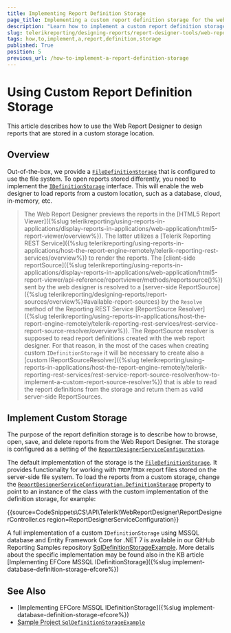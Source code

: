 ```yaml
---
title: Implementing Report Definition Storage
page_title: Implementing a custom report definition storage for the web report designer
description: "Learn how to implement a custom report definition storage for the Telerik Web Report Designer though the IDefinitionStorage interface."
slug: telerikreporting/designing-reports/report-designer-tools/web-report-designer/how-to-implement-a-report-definition-storage
tags: how,to,implement,a,report,definition,storage
published: True
position: 5
previous_url: /how-to-implement-a-report-definition-storage
---
```


# Using Custom Report Definition Storage

This article describes how to use the Web Report Designer to design reports that are stored in a custom storage location.

## Overview

Out-of-the-box, we provide a [`FileDefinitionStorage`](/api/telerik.webreportdesigner.services.filedefinitionstorage) that is configured to use the file system. To open reports stored differently, you need to implement the [`IDefinitionStorage`](/api/Telerik.WebReportDesigner.Services.IDefinitionStorage) interface. This will enable the web designer to load reports from a custom location, such as a database, cloud, in-memory, etc.

> The Web Report Designer previews the reports in the [HTML5 Report Viewer]({%slug telerikreporting/using-reports-in-applications/display-reports-in-applications/web-application/html5-report-viewer/overview%}). The latter utilizes a [Telerik Reporting REST Service]({%slug telerikreporting/using-reports-in-applications/host-the-report-engine-remotely/telerik-reporting-rest-services/overview%}) to render the reports. The [client-side reportSource]({%slug telerikreporting/using-reports-in-applications/display-reports-in-applications/web-application/html5-report-viewer/api-reference/reportviewer/methods/reportsource()%}) sent by the web designer is resolved to a [server-side ReportSource]({%slug telerikreporting/designing-reports/report-sources/overview%}#available-report-sources) by the `Resolve` method of the Reporting REST Service [ReportSource Resolver]({%slug telerikreporting/using-reports-in-applications/host-the-report-engine-remotely/telerik-reporting-rest-services/rest-service-report-source-resolver/overview%}). The ReportSource resolver is supposed to read report definitions created with the web report designer. For that reason, in the most of the cases when creating custom `IDefinitionStorage` it will be necessary to create also a [custom IReportSourceResolver]({%slug telerikreporting/using-reports-in-applications/host-the-report-engine-remotely/telerik-reporting-rest-services/rest-service-report-source-resolver/how-to-implement-a-custom-report-source-resolver%}) that is able to read the report definitions from the storage and return them as valid server-side ReportSources.

## Implement Custom Storage

The purpose of the report definition storage is to describe how to browse, open, save, and delete reports from the Web Report Designer. The storage is configured as a setting of the [`ReportDesignerServiceConfiguration`](/api/Telerik.WebReportDesigner.Services.ReportDesignerServiceConfiguration).

The default implementation of the storage is the [`FileDefinitionStorage`](/api/telerik.webreportdesigner.services.filedefinitionstorage). It provides functionality for working with `TRDP`/`TRDX` report files stored on the server-side file system. To load the reports from a custom storage, change the [`ReportDesignerServiceConfiguration.DefinitionStorage`](/api/Telerik.WebReportDesigner.Services.ReportDesignerServiceConfiguration#Telerik_WebReportDesigner_Services_ReportDesignerServiceConfiguration_DefinitionStorage) property to point to an instance of the class with the custom implementation of the definition storage, for example:

{{source=CodeSnippets\CS\API\Telerik\WebReportDesigner\ReportDesignerController.cs region=ReportDesignerServiceConfiguration}}

A full implementation of a custom `IDefinitionStorage` using MSSQL database and Entity Framework Core for .NET 7 is available in our GitHub Reporting Samples repository [SqlDefinitionStorageExample](https://github.com/telerik/reporting-samples/tree/master/SqlDefinitionStorageExample). More details about the specific implementation may be found also in the KB article [Implementing EFCore MSSQL IDefinitionStorage]({%slug implement-database-definition-storage-efcore%})

## See Also

* [Implementing EFCore MSSQL IDefinitionStorage]({%slug implement-database-definition-storage-efcore%})
* [Sample Project `SqlDefinitionStorageExample`](https://github.com/telerik/reporting-samples/tree/master/SqlDefinitionStorageExample)
